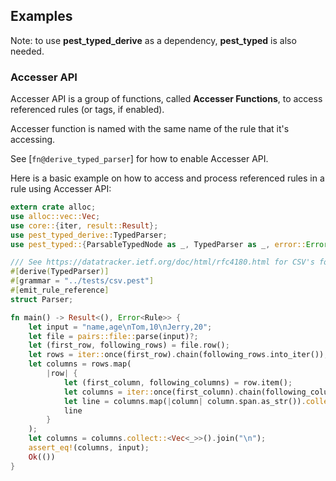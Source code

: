 ## Examples

Note: to use **pest_typed_derive** as a dependency, **pest_typed** is also needed.

### Accesser API

Accesser API is a group of functions, called **Accesser Functions**, to access referenced rules (or tags, if enabled).

Accesser function is named with the same name of the rule that it's accessing.

See [`fn@derive_typed_parser`] for how to enable Accesser API.

Here is a basic example on how to access and process referenced rules in a rule using Accesser API:

```rust
extern crate alloc;
use alloc::vec::Vec;
use core::{iter, result::Result};
use pest_typed_derive::TypedParser;
use pest_typed::{ParsableTypedNode as _, TypedParser as _, error::Error};

/// See https://datatracker.ietf.org/doc/html/rfc4180.html for CSV's format.
#[derive(TypedParser)]
#[grammar = "../tests/csv.pest"]
#[emit_rule_reference]
struct Parser;

fn main() -> Result<(), Error<Rule>> {
    let input = "name,age\nTom,10\nJerry,20";
    let file = pairs::file::parse(input)?;
    let (first_row, following_rows) = file.row();
    let rows = iter::once(first_row).chain(following_rows.into_iter());
    let columns = rows.map(
        |row| {
            let (first_column, following_columns) = row.item();
            let columns = iter::once(first_column).chain(following_columns.into_iter());
            let line = columns.map(|column| column.span.as_str()).collect::<Vec<_>>().join(",");
            line
        }
    );
    let columns = columns.collect::<Vec<_>>().join("\n");
    assert_eq!(columns, input);
    Ok(())
}
```

